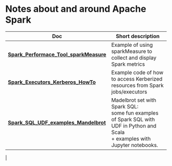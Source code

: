 # Notes about and around Apache Spark

| Doc                        | Short description
| -------------------------- | -------------------------------------------------------------------------------------
| [**Spark_Performace_Tool_sparkMeasure**](Spark_Performace_Tool_sparkMeasure.md)|Example of using sparkMeasure to collect and display Spark metrics|
| [**Spark_Executors_Kerberos_HowTo**](Spark_Executors_Kerberos_HowTo.md) | Example code of how to access Kerberized resources from Spark jobs/executors
| [**Spark_SQL_UDF_examples_Mandelbrot**](Spark_SQL_UDF_examples_Mandelbrot) | Madelbrot set with Spark SQL:<br>some fun examples of Spark SQL with UDF in Python and Scala<br> + examples with Jupyter notebooks.
| 

